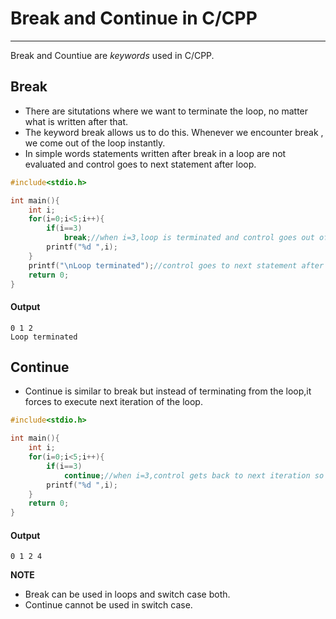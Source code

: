 # Break and Continue in C/CPP
---
Break and Countiue are *keywords* used in C/CPP.
## Break
* There are situtations where we want to terminate the loop, no matter what is written after that.
* The keyword break allows us to do this. Whenever we encounter break , we come out of the loop instantly.
* In simple words statements written after break in a loop are not evaluated and control goes to next statement after loop.

```C
#include<stdio.h>

int main(){
	int i;
	for(i=0;i<5;i++){
		if(i==3)
			break;//when i=3,loop is terminated and control goes out of loop
		printf("%d ",i);
	}
	printf("\nLoop terminated");//control goes to next statement after loop.
	return 0;
}
```
#### Output
```
0 1 2
Loop terminated
```

## Continue
* Continue is similar to break but instead of terminating from the loop,it forces to execute next iteration of the loop.
```C
#include<stdio.h>

int main(){
	int i;
	for(i=0;i<5;i++){
		if(i==3)
			continue;//when i=3,control gets back to next iteration so 3 will not be printed
		printf("%d ",i);
	}
	return 0;
}
```
#### Output
```
0 1 2 4
```

**NOTE**
* Break can be used in loops and switch case both.
* Continue cannot be used in switch case.
